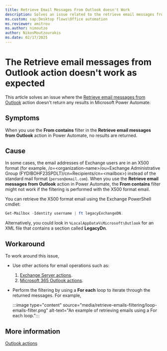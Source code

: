 ```yaml
---
title: Retrieve Email Messages From Outlook doesn't Work
description: Solves an issue related to the retrieve email messages from Outlook action in Microsoft Power Automate.
ms.custom: sap:Desktop flows\Office automation
ms.reviewer: amitrou
ms.author: nimoutzo
author: NikosMoutzourakis
ms.date: 02/17/2025
---
```

# The Retrieve email messages from Outlook action doesn't work as expected

This article solves an issue where the [Retrieve email messages from Outlook](/power-automate/desktop-flows/actions-reference/outlook) action doesn't return any results in Microsoft Power Automate.

## Symptoms

When you use the **From contains** filter in the **Retrieve email messages from Outlook** action in Power Automate, no results are returned.

## Cause

In some cases, the email addresses of Exchange users are in an X500 format (for example, /o\=<organization-name\>/ou=Exchange Administrative Group (FYDIBOHF23SPDLT)/cn=Recipients/cn=\<mailbox\>) instead of the standard mail format (`person@email.com`). When you use the **Retrieve email messages from Outlook** action in Power Automate, the **From contains** filter might not work if the filtering is performed with the X500 format email.

You can retrieve the X500 format email using the Exchange PowerShell cmdlet:

```powershell
Get-Mailbox -Identity username | ft legacyExchangeDN.
```

Alternatively, you could look in `%LocalAppData%\Microsoft\Outlook` for an XML file that contains a section called **LegacyDn**.

## Workaround

To work around this issue,

- Use other actions for email operations such as:

  1. [Exchange Server actions](/power-automate/desktop-flows/actions-reference/exchange).
  2. [Microsoft 365 Outlook actions](/connectors/office365/#get-emails-(v3)).
  
- Perform the filtering by using a **For each** loop to iterate through the returned messages. For example,

  :::image type="content" source="media/retrieve-emails-filtering/loop-emails-filter.png" alt-text="An example of retrieving emails using a For each loop.":::

## More information

[Outlook actions](/power-automate/desktop-flows/actions-reference/outlook)

